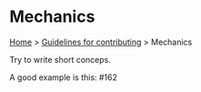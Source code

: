 # Mechanics

[Home](../README.md) > [Guidelines for contributing](guidelines.md) > Mechanics

Try to write short conceps.

A good example is this: #162